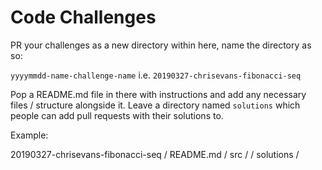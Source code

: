 # Code Challenges

PR your challenges as a new directory within here, name the directory as so:

`yyyymmdd-name-challenge-name` i.e. `20190327-chrisevans-fibonacci-seq`

Pop a README.md file in there with instructions and add any necessary files /
structure alongside it. Leave a directory named `solutions` which people can add
pull requests with their solutions to.

Example:

20190327-chrisevans-fibonacci-seq
 / README.md
 / src /
 / solutions /
